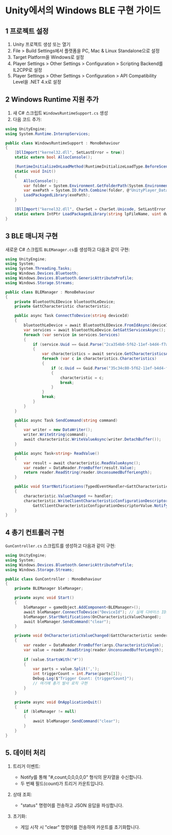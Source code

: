 # Unity에서의 Windows BLE 구현 가이드

## 1 프로젝트 설정

1. Unity 프로젝트 생성 또는 열기
2. File > Build Settings에서 플랫폼을 PC, Mac & Linux Standalone으로 설정
3. Target Platform을 Windows로 설정
4. Player Settings > Other Settings > Configuration > Scripting Backend를 IL2CPP로 설정
5. Player Settings > Other Settings > Configuration > API Compatibility Level을 .NET 4.x로 설정

## 2 Windows Runtime 지원 추가

1. 새 C# 스크립트 `WindowsRuntimeSupport.cs` 생성
2. 다음 코드 추가:

```csharp
using UnityEngine;
using System.Runtime.InteropServices;

public class WindowsRuntimeSupport : MonoBehaviour
{
    [DllImport("kernel32.dll", SetLastError = true)]
    static extern bool AllocConsole();

    [RuntimeInitializeOnLoadMethod(RuntimeInitializeLoadType.BeforeSceneLoad)]
    static void Init()
    {
        AllocConsole();
        var folder = System.Environment.GetFolderPath(System.Environment.SpecialFolder.LocalApplicationData);
        var exePath = System.IO.Path.Combine(folder, @"UnityPlayer_Data\Plugins\x86_64\UnityPlayer.dll");
        LoadPackagedLibrary(exePath);
    }

    [DllImport("kernel32.dll", CharSet = CharSet.Unicode, SetLastError = true)]
    static extern IntPtr LoadPackagedLibrary(string lpFileName, uint dwFlags = 0);
}
```

## 3 BLE 매니저 구현

새로운 C# 스크립트 `BLEManager.cs`를 생성하고 다음과 같이 구현:

```csharp
using UnityEngine;
using System;
using System.Threading.Tasks;
using Windows.Devices.Bluetooth;
using Windows.Devices.Bluetooth.GenericAttributeProfile;
using Windows.Storage.Streams;

public class BLEManager : MonoBehaviour
{
    private BluetoothLEDevice bluetoothLeDevice;
    private GattCharacteristic characteristic;

    public async Task ConnectToDevice(string deviceId)
    {
        bluetoothLeDevice = await BluetoothLEDevice.FromIdAsync(deviceId);
        var services = await bluetoothLeDevice.GetGattServicesAsync();
        foreach (var service in services.Services)
        {
            if (service.Uuid == Guid.Parse("2ca354b0-5f62-11ef-b4d4-f7af9038ee7d"))
            {
                var characteristics = await service.GetCharacteristicsAsync();
                foreach (var c in characteristics.Characteristics)
                {
                    if (c.Uuid == Guid.Parse("35c34c80-5f62-11ef-b4d4-f7af9038ee7d"))
                    {
                        characteristic = c;
                        break;
                    }
                }
                break;
            }
        }
    }

    public async Task SendCommand(string command)
    {
        var writer = new DataWriter();
        writer.WriteString(command);
        await characteristic.WriteValueAsync(writer.DetachBuffer());
    }

    public async Task<string> ReadValue()
    {
        var result = await characteristic.ReadValueAsync();
        var reader = DataReader.FromBuffer(result.Value);
        return reader.ReadString(reader.UnconsumedBufferLength);
    }

    public void StartNotifications(TypedEventHandler<GattCharacteristic, GattValueChangedEventArgs> handler)
    {
        characteristic.ValueChanged += handler;
        characteristic.WriteClientCharacteristicConfigurationDescriptorAsync(
            GattClientCharacteristicConfigurationDescriptorValue.Notify);
    }
}
```

## 4 총기 컨트롤러 구현

`GunController.cs` 스크립트를 생성하고 다음과 같이 구현:

```csharp
using UnityEngine;
using System;
using Windows.Devices.Bluetooth.GenericAttributeProfile;
using Windows.Storage.Streams;

public class GunController : MonoBehaviour
{
    private BLEManager bleManager;

    private async void Start()
    {
        bleManager = gameObject.AddComponent<BLEManager>();
        await bleManager.ConnectToDevice("DeviceId"); // 실제 디바이스 ID로 대체
        bleManager.StartNotifications(OnCharacteristicValueChanged);
        await bleManager.SendCommand("clear");
    }

    private void OnCharacteristicValueChanged(GattCharacteristic sender, GattValueChangedEventArgs args)
    {
        var reader = DataReader.FromBuffer(args.CharacteristicValue);
        var value = reader.ReadString(reader.UnconsumedBufferLength);
        
        if (value.StartsWith("#"))
        {
            var parts = value.Split(',');
            int triggerCount = int.Parse(parts[1]);
            Debug.Log($"Trigger Count: {triggerCount}");
            // 여기에 총기 발사 로직 구현
        }
    }

    private async void OnApplicationQuit()
    {
        if (bleManager != null)
        {
            await bleManager.SendCommand("clear");
        }
    }
}
```

## 5. 데이터 처리

1. 트리거 이벤트:
   - Notify를 통해 "#,count,0,0,0,0,0" 형식의 문자열을 수신합니다.
   - 두 번째 필드(count)가 트리거 카운트입니다.

2. 상태 조회:
   - "status" 명령어를 전송하고 JSON 응답을 파싱합니다.

3. 초기화:
   - 게임 시작 시 "clear" 명령어를 전송하여 카운트를 초기화합니다.